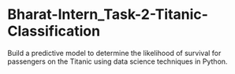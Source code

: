 # Bharat-Intern_Task-2-Titanic-Classification
Build a predictive model to determine the likelihood of survival for passengers on the Titanic using data science techniques in Python.
